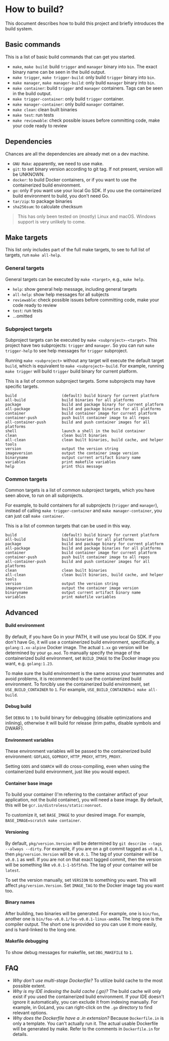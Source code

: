 # How to build?

This document describes how to build this project and briefly introduces the build system.

## Basic commands

This is a list of basic build commands that can get you started.

- `make`, `make build`: build `trigger` and `manager` binary into `bin`. The exact binary name can be seen in the build output.
- `make trigger`, `make trigger-build`: only build `trigger` binary into `bin`.
- `make manager`, `make manager-build`: only build `manager` binary into `bin`.
- `make container`: build `trigger` and `manager` containers. Tags can be seen in the build output.
- `make trigger-container`: only build `trigger` container.
- `make manager-container`: only build `manager` container.
- `make clean`: clean built binaries
- `make test`: run tests
- `make reviewable`: check possible issues before committing code, make your code ready to review

## Dependencies

Chances are all the dependencies are already met on a dev machine.

- `GNU Make`: apparently, we need to use make.
- `git`: to set binary version according to git tag. If not present, version will be UNKNOWN.
- `docker`: to build Docker containers, or if you want to use the containerized build environment.
- `go`: only if you want use your local Go SDK. If you use the containerized build environment to build, you don't need Go.
- `tar/zip`: to package binaries
- `sha256sum`: to calculate checksum

> This has only been tested on (mostly) Linux and macOS. Windows support is very unlikely to come.

## Make targets

This list only includes part of the full make targets, to see to full list of targets, run `make all-help`.

### General targets

General targets can be executed by `make <target>`, e.g., `make help`.

- `help`: show general help message, including general targets
- `all-help`: show help messages for all subjects
- `reviewable`: check possible issues before committing code, make your code ready to review
- `test`: run tests
- ...omitted

### Subproject targets

Subproject targets can be executed by `make <subproject>-<target>`. This project have two subprojects: `trigger` and `manager`. So you can run `make trigger-help` to see help messages for `trigger` subproject.

Running `make <subproject>` without any target will execute the default target `build`, which is equivalent to `make <subproject>-build`. For example, running `make trigger` will build `trigger` build binary for current platform.

This is a list of common subproject targets. Some subprojects may have specific targets.


```
build                    (default) build binary for current platform
all-build                build binaries for all platforms
package                  build and package binary for current platform
all-package              build and package binaries for all platforms
container                build container image for current platform
container-push           push built container image to all repos
all-container-push       build and push container images for all platforms
shell                    launch a shell in the build container
clean                    clean built binaries
all-clean                clean built binaries, build cache, and helper tools
version                  output the version string
imageversion             output the container image version
binaryname               output current artifact binary name
variables                print makefile variables
help                     print this message
```

### Common targets

Common targets is a list of common subproject targets, which you have seen above, to run on all subprojects.

For example, to build containers for all subprojects (`trigger` and `manager`), instead of calling `make trigger-container` and `make manager-container`, you can just call `make container`.

This is a list of common targets that can be used in this way.

```
build                    (default) build binary for current platform
all-build                build binaries for all platforms
package                  build and package binary for current platform
all-package              build and package binaries for all platforms
container                build container image for current platform
container-push           push built container image to all repos
all-container-push       build and push container images for all platforms
clean                    clean built binaries
all-clean                clean built binaries, build cache, and helper tools
version                  output the version string
imageversion             output the container image version
binaryname               output current artifact binary name
variables                print makefile variables
```

## Advanced

#### Build environment

By default, if you have Go in your PATH, it will use you local Go SDK. If you don't have Go, it will use a containerized build environment, specifically, a `golang:1.xx-alpine` Docker image. The actual `1.xx` go version will be determined by your `go.mod`. To manually specify the image of the containerized build environment, set `BUILD_IMAGE` to the Docker image you want, e.g. `golang:1.23`.

To make sure the build environment is the same across your teammates and avoid problems, it is recommended to use the containerized build environment. To forcibly use the containerized build environment, set `USE_BUILD_CONTAINER` to `1`. For example, `USE_BUILD_CONTAINER=1 make all-build`.

#### Debug build

Set `DEBUG` to `1` to build binary for debugging (disable optimizations and inlining), otherwise it will build for release (trim paths, disable symbols and DWARF).

#### Environment variables

These environment variables will be passed to the containerized build environment: `GOFLAGS`, `GOPROXY`, `HTTP_PROXY`, `HTTPS_PROXY`.

Setting `GOOS` and `GOARCH` will do cross-compiling, even when using the containerized build environment, just like you would expect.

#### Container base image

To build your container (I'm referring to the container artifact of your application, not the build container), you will need a base image. By default, this will be `gcr.io/distroless/static:nonroot`.

To customize it, set `BASE_IMAGE` to your desired image. For example, `BASE_IMAGE=scratch make container`.

#### Versioning

By default, `pkg/version.Version` will be determined by `git describe --tags --always --dirty`. For example, if you are on a git commit tagged as `v0.0.1`, then `pkg/version.Version` will be `v0.0.1`. The tag of your container will be `v0.0.1` as well. If you are not on that exact tagged commit, then the version will be something like `v0.0.1-1-b5f5feb`. The tag of your container will be `latest`.

To set the version manually, set `VERSION` to something you want. This will affect `pkg/version.Version`. Set `IMAGE_TAG` to the Docker image tag you want too.

#### Binary names

After building, two binaries will be generated. For example, one is `bin/foo`, another one is `bin/foo-v0.0.1/foo-v0.0.1-linux-amd64`. The long one is the compiler output. The short one is provided so you can use it more easily, and is hard-linked to the long one.

#### Makefile debugging

To show debug messages for makefile, set `DBG_MAKEFILE` to `1`.

## FAQ

- *Why don't use multi-stage Dockerfile?* To utilize build cache to the most possible extent.
- *Why is my IDE indexing the build cache (.go)?* The build cache will only exist if you used the containerized build environment. If your IDE doesn't ignore it automatically, you can exclude it from indexing manually. For example, in GoLand, you can right-click on the `.go` directory to find relevant options.
- *Why does the Dockerfile have a .in extension?* Because `Dockerfile.in` is only a template. You can't actually run it. The actual usable Dockerfile will be generated by make. Refer to the comments in `Dockerfile.in` for details.
